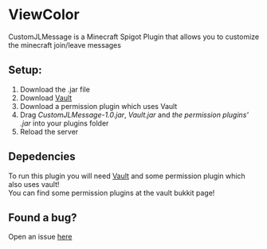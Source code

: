 # **ViewColor**
CustomJLMessage is a Minecraft Spigot Plugin that allows you to customize the minecraft join/leave messages

## Setup:
1. Download the .jar file
2. Download [Vault](https://dev.bukkit.org/projects/vault)
3. Download a permission plugin which uses Vault
4. Drag *CustomJLMessage-1.0.jar*, *Vault.jar* and *the permission plugins' .jar* into your plugins folder
5. Reload the server

## Depedencies  
To run this plugin you will need [Vault](https://dev.bukkit.org/projects/vault) and some permission plugin which also uses vault!  
You can find some permission plugins at the vault bukkit page!

## Found a bug?

Open an issue [here](https://github.com/Flotares/CustomJLMessage/issues)
